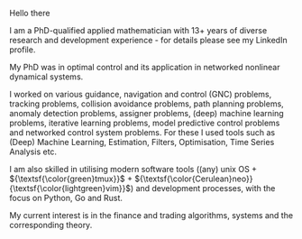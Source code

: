 Hello there 

I am a PhD-qualified applied mathematician with 13+ years of diverse research and development experience - for details please see my LinkedIn profile. 

My PhD was in optimal control and its application in networked nonlinear dynamical systems. 

I worked on various guidance, navigation and control (GNC) problems, tracking problems, collision avoidance problems, path planning problems, anomaly detection problems, assigner problems, (deep) machine learning problems, iterative learning problems, model predictive control problems and networked control system problems. For these I used tools such as (Deep) Machine Learning, Estimation, Filters, Optimisation, Time Series Analysis etc. 

I am also skilled in utilising modern software tools ((any) unix OS + ${\textsf{\color{green}tmux}}$ + ${\textsf{\color{Cerulean}neo}}{\textsf{\color{lightgreen}vim}}$) and development processes, with the focus on Python, Go and Rust. 

My current interest is in the finance and trading algorithms, systems and the corresponding theory.

